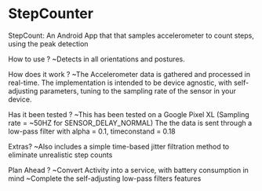 # StepCounter
StepCount: An Android App that that samples accelerometer to count steps, using the peak detection

How to use ? 
~Detects in all orientations and postures. 

How does it work ?
~The Accelerometer data is gathered and processed in real-time. The implementation is intended to be device agnostic, with
self-adjusting parameters, tuning to the sampling rate of the sensor in your device. 

Has it been tested ?
~This has been tested on a Google Pixel XL (Sampling rate = ~50HZ for SENSOR_DELAY_NORMAL)
The the data is sent through a low-pass filter with alpha = 0.1, timeconstand = 0.18

Extras?
~Also includes a simple time-based jitter filtration method to eliminate unrealistic step counts

Plan Ahead ?
~Convert Activity into a service, with battery consumption in mind
~Complete the self-adjusting low-pass filters features
